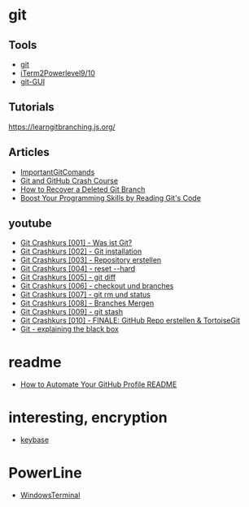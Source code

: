 # git

## Tools
* [git](https://www.git-scm.com/)  
* [iTerm2Powerlevel9/10](https://en.wikipedia.org/wiki/ITerm2)  
* [git-GUI](https://www.git-scm.com/downloads/guis)

## Tutorials
https://learngitbranching.js.org/

## Articles
* [ImportantGitComands](https://t3n.de/news/schneller-git-einstieg-befehle-1077761/?utm_campaign=meetedgar&utm_medium=social&utm_source=meetedgar.com)  
* [Git and GitHub Crash Course](https://www.freecodecamp.org/news/git-and-github-crash-course/)
* [How to Recover a Deleted Git Branch](https://morioh.com/p/d29ebe3f0b86)
* [Boost Your Programming Skills by Reading Git's Code](https://www.freecodecamp.org/news/boost-programming-skills-read-git-code/)

## youtube
* [Git Crashkurs [001] - Was ist Git?](https://youtu.be/Nkz7TnhFvWU)  
* [Git Crashkurs [002] - Git installation](https://youtu.be/5KFn0r2XrtA)  
* [Git Crashkurs [003] - Repository erstellen](https://youtu.be/8Qau5_NmF9s)  
* [Git Crashkurs [004] - reset --hard](https://youtu.be/ch-VjQW6tsg)  
* [Git Crashkurs [005] - git diff](https://youtu.be/-9hyURYmvsY)  
* [Git Crashkurs [006] - checkout und branches](https://youtu.be/tHtiehTr59I)  
* [Git Crashkurs [007] - git rm und status](https://youtu.be/QHBTc92WT1E)  
* [Git Crashkurs [008] - Branches Mergen](https://youtu.be/xyTS2yyOWnA)  
* [Git Crashkurs [009] - git stash](https://youtu.be/5rSaU-cj_J0)  
* [Git Crashkurs [010] - FINALE: GitHub Repo erstellen & TortoiseGit](https://youtu.be/qIQUfbG_s1M)  
* [Git - explaining the black box](https://youtu.be/Me73yBGqt0o)
# readme
* [How to Automate Your GitHub Profile README](https://www.freecodecamp.org/news/go-automate-your-github-profile-readme/)

# interesting, encryption
* [keybase](https://keybase.io/blog/encrypted-git-for-everyone)


# PowerLine
* [WindowsTerminal](https://docs.microsoft.com/en-us/windows/terminal/tutorials/powerline-setup)

